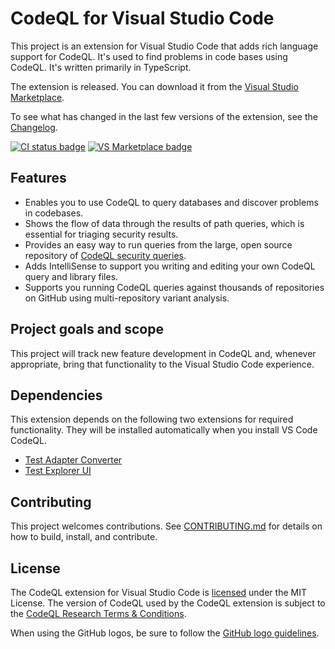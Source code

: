 # CodeQL for Visual Studio Code

This project is an extension for Visual Studio Code that adds rich language support for CodeQL. It's used to find problems in code bases using CodeQL. It's written primarily in TypeScript.

The extension is released. You can download it from the [Visual Studio Marketplace](https://marketplace.visualstudio.com/items?itemName=github.vscode-codeql).

To see what has changed in the last few versions of the extension, see the [Changelog](https://github.com/github/vscode-codeql/blob/main/extensions/ql-vscode/CHANGELOG.md).

[![CI status badge](https://github.com/github/vscode-codeql/workflows/Build%20Extension/badge.svg)](https://github.com/github/vscode-codeql/actions?query=workflow%3A%22Build+Extension%22+branch%3Amaster)
[![VS Marketplace badge](https://vsmarketplacebadge.apphb.com/version/github.vscode-codeql.svg)](https://marketplace.visualstudio.com/items?itemName=github.vscode-codeql)

## Features

* Enables you to use CodeQL to query databases and discover problems in codebases.
* Shows the flow of data through the results of path queries, which is essential for triaging security results.
* Provides an easy way to run queries from the large, open source repository of [CodeQL security queries](https://github.com/github/codeql).
* Adds IntelliSense to support you writing and editing your own CodeQL query and library files.
* Supports you running CodeQL queries against thousands of repositories on GitHub using multi-repository variant analysis.

## Project goals and scope

This project will track new feature development in CodeQL and, whenever appropriate, bring that functionality to the Visual Studio Code experience.

## Dependencies

This extension depends on the following two extensions for required functionality. They will be installed automatically when you install VS Code CodeQL.

- [Test Adapter Converter](https://marketplace.visualstudio.com/items?itemName=ms-vscode.test-adapter-converter)
- [Test Explorer UI](https://marketplace.visualstudio.com/items?itemName=hbenl.vscode-test-explorer)

## Contributing

This project welcomes contributions. See [CONTRIBUTING.md](CONTRIBUTING.md) for details on how to build, install, and contribute.

## License

The CodeQL extension for Visual Studio Code is [licensed](LICENSE.md) under the MIT License. The version of CodeQL used by the CodeQL extension is subject to the [CodeQL Research Terms & Conditions](https://securitylab.github.com/tools/codeql/license).

When using the GitHub logos, be sure to follow the [GitHub logo guidelines](https://github.com/logos).

